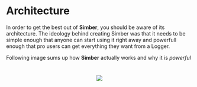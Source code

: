 # Architecture

In order to get the best out of **Simber**, you should be aware of its architecture. The ideology behind creating Simber was that it needs to be simple enough that anyone can start using it right away
and powerfull enough that pro users can get everything they want from a Logger.

Following image sums up how **Simber** actually works and why it is *powerful*

<div align="center" style="padding-top: 25px; padding-bottom: 25px;">
<img src="/assets/simber_arch.png">
</div>
